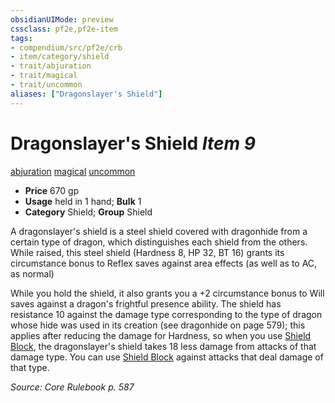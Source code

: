 ```yaml
---
obsidianUIMode: preview
cssclass: pf2e,pf2e-item
tags:
- compendium/src/pf2e/crb
- item/category/shield
- trait/abjuration
- trait/magical
- trait/uncommon
aliases: ["Dragonslayer's Shield"]
---
```

# Dragonslayer's Shield *Item 9*  
[abjuration](rules/traits/abjuration.md "Abjuration School Trait")  [magical](rules/traits/magical.md "Magical Item Trait")  [uncommon](rules/traits/uncommon.md "Uncommon Rarity Trait")  

- **Price** 670 gp
- **Usage** held in 1 hand; **Bulk** 1
- **Category** Shield; **Group** Shield 

A dragonslayer's shield is a steel shield covered with dragonhide from a certain type of dragon, which distinguishes each shield from the others. While raised, this steel shield (Hardness 8, HP 32, BT 16) grants its circumstance bonus to Reflex saves against area effects (as well as to AC, as normal)

While you hold the shield, it also grants you a +2 circumstance bonus to Will saves against a dragon's frightful presence ability. The shield has resistance 10 against the damage type corresponding to the type of dragon whose hide was used in its creation (see dragonhide on page 579); this applies after reducing the damage for Hardness, so when you use [Shield Block](compendium/feats/shield-block.md), the dragonslayer's shield takes 18 less damage from attacks of that damage type. You can use [Shield Block](compendium/feats/shield-block.md) against attacks that deal damage of that type.

*Source: Core Rulebook p. 587*